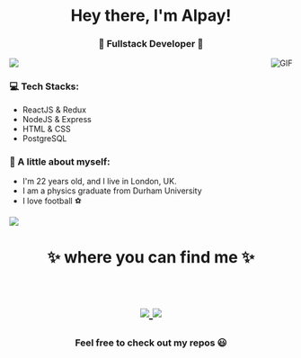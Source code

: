 <h1 align="center"> Hey there, I'm Alpay! </h1>
<h3 align="center">🚀 Fullstack Developer 🚀</h3>

<img src="https://yata-apix-a9caea66-ad78-425f-aa08-e292558ebb65.lss.locawebcorp.com.br/b7c7dbff38ae4f419c94ce8d2254b9d9.png"> 

<img align="right" alt="GIF" src="https://raw.githubusercontent.com/haoruilee/haoruilee/master/pic/pusheencode.gif" />

### 💻 Tech Stacks:
- ReactJS & Redux
- NodeJS & Express
- HTML & CSS
- PostgreSQL

### 👧 A little about myself:
- I'm 22 years old, and I live in London, UK.
- I am a physics graduate from Durham University
- I love football ⚽

<img src="https://yata-apix-a9caea66-ad78-425f-aa08-e292558ebb65.lss.locawebcorp.com.br/b7c7dbff38ae4f419c94ce8d2254b9d9.png"> 

<h1 align="center">
✨ where you can find me ✨
  
  <p align="center"><br/>
     <a href="https://www.linkedin.com/in/alpayhassan">
      <img src="https://img.shields.io/badge/LinkedIn-alpay--hassan-blue">
     </a>
    <a href="https://alpayhassan.com">
      <img src="https://img.shields.io/badge/Portfolio-alpayhassan-green">
     </a>
  </p>
</h1>

<h3 align="center"><strong> Feel free to check out my repos 😃 </strong> </h3>
